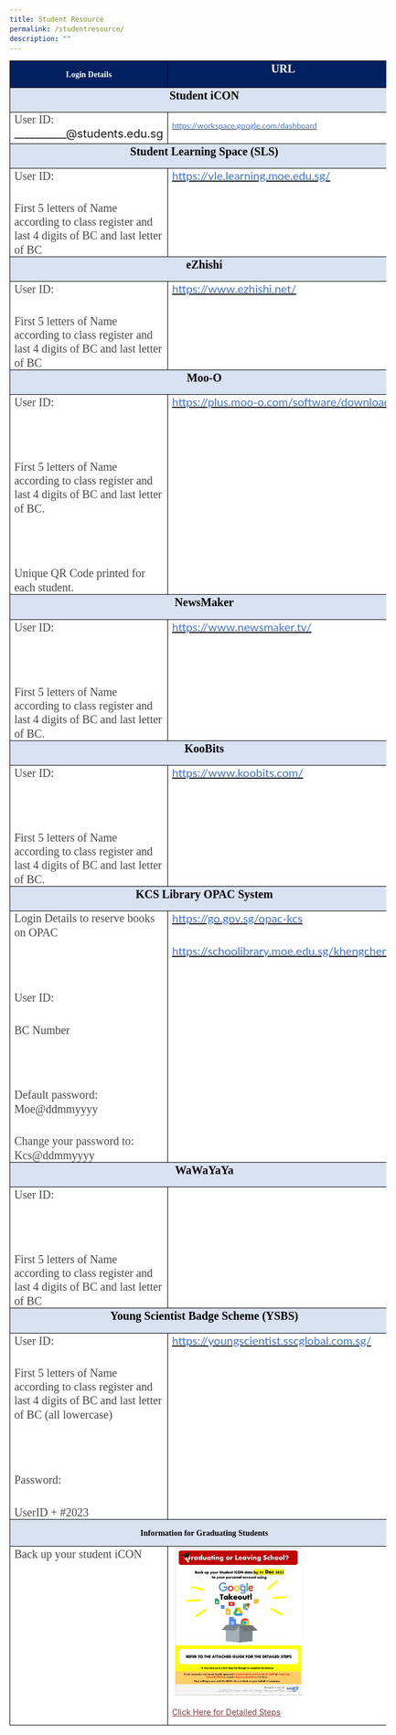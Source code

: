 ```yaml
---
title: Student Resource
permalink: /studentresource/
description: ""
---
```

<table class="MsoNormalTable" border="0" cellspacing="0" cellpadding="0" width="659" style="width:494.6pt;background:white;border-collapse:collapse;mso-yfti-tbllook:
 1184;mso-padding-alt:0in 0in 0in 0in"><tbody><tr style="mso-yfti-irow:0;mso-yfti-firstrow:yes;height:26.5pt"><td width="355" valign="top" style="width:266.1pt;border:solid windowtext 1.0pt;
  background:#002060;padding:0in 5.4pt 0in 5.4pt;height:26.5pt"><p class="MsoNormal" align="center" style="mso-margin-top-alt:auto;mso-margin-bottom-alt:
  auto;text-align:center"><b><span style="font-family:&quot;Amasis MT Pro&quot;,serif;
  color:white">Login Details</span></b><span style="font-family:&quot;Lato&quot;,serif;
  color:#484848"></span></p></td><td width="305" valign="top" style="width:228.5pt;border:solid windowtext 1.0pt;
  border-left:none;background:#002060;padding:0in 5.4pt 0in 5.4pt;height:26.5pt;
  box-sizing: inherit;border-left-color:initial;border-image: initial;
  border-left-width:initial"><p class="MsoNormal" align="center" style="mso-margin-top-alt:auto;mso-margin-bottom-alt:
  auto;text-align:center;box-sizing: inherit;margin:0rem 0px 0in;font-size:
  1.25rem"><b style="box-sizing: inherit"><span style="box-sizing: inherit;
  font-style:inherit;font-weight:inherit"><span style="font-family:&quot;Amasis MT Pro&quot;,serif;
  color:white">URL</span></span></b><span style="font-family:&quot;Lato&quot;,serif;
  color:#484848"></span></p></td></tr><tr style="mso-yfti-irow:1;height:31.45pt;box-sizing: inherit"><td width="659" colspan="2" valign="top" style="width:494.6pt;border:solid windowtext 1.0pt;
  border-top:none;background:#D9E2F3;padding:0in 5.4pt 0in 5.4pt;height:31.45pt;
  box-sizing: inherit;border-top-color:initial;border-image: initial;
  border-top-width:initial"><p class="MsoNormal" align="center" style="mso-margin-top-alt:auto;mso-margin-bottom-alt:
  auto;text-align:center;box-sizing: inherit;margin:0rem 0px 0in;font-size:
  1.25rem"><b style="box-sizing: inherit"><span style="box-sizing: inherit;
  font-style:inherit;font-weight:inherit"><span style="font-family:&quot;Amasis MT Pro&quot;,serif;
  color:black">Student iCON</span></span></b><span style="font-family:&quot;Lato&quot;,serif;
  color:#484848"></span></p></td></tr><tr style="mso-yfti-irow:2;height:40.0pt;box-sizing: inherit"><td width="355" valign="top" style="width:266.1pt;border:solid windowtext 1.0pt;
  border-top:none;padding:0in 5.4pt 0in 5.4pt;height:40.0pt;box-sizing: inherit;
  border-top-color:initial;border-image: initial;border-top-width:initial"><p class="MsoNormal" style="mso-margin-top-alt:auto;mso-margin-bottom-alt:auto;
  box-sizing: inherit;margin:0rem 0px 0in;font-size:1.25rem"><span style="box-sizing: inherit;font-style:inherit;font-weight:inherit"><span style="font-family:&quot;Amasis MT Pro&quot;,serif;color:#484848">User ID:</span><br>__________@students.edu.sg</span><span style="font-family:&quot;Lato&quot;,serif;
  color:#484848"></span></p></td><td width="305" valign="top" style="width:228.5pt;border-top:none;border-left:
  none;border-bottom:solid windowtext 1.0pt;border-right:solid windowtext 1.0pt;
  padding:0in 5.4pt 0in 5.4pt;height:40.0pt"><p class="MsoNormal" style="mso-margin-top-alt:auto;mso-margin-bottom-alt:auto"><span style="font-family:&quot;Amasis MT Pro&quot;,serif;color:#484848"><a href="https://workspace.google.com/dashboard"><span style="font-family:&quot;Lato&quot;,serif;
  color:#4372D6">https://workspace.google.com/dashboard</span></a></span><span style="font-family:&quot;Lato&quot;,serif;color:#484848"></span></p></td></tr><tr style="mso-yfti-irow:3;height:31.7pt;box-sizing: inherit"><td width="659" colspan="2" valign="top" style="width:494.6pt;border:solid windowtext 1.0pt;
  border-top:none;background:#D9E2F3;padding:0in 5.4pt 0in 5.4pt;height:31.7pt;
  box-sizing: inherit;border-top-color:initial;border-image: initial;
  border-top-width:initial"><p class="MsoNormal" align="center" style="mso-margin-top-alt:auto;mso-margin-bottom-alt:
  auto;text-align:center;box-sizing: inherit;margin:0rem 0px 0in;font-size:
  1.25rem"><b style="box-sizing: inherit"><span style="box-sizing: inherit;
  font-style:inherit;font-weight:inherit"><span style="font-family:&quot;Amasis MT Pro&quot;,serif;
  color:black">Student Learning Space (SLS)</span></span></b><span style="font-family:&quot;Lato&quot;,serif;color:#484848"></span></p></td></tr><tr style="mso-yfti-irow:4;box-sizing: inherit"><td width="355" valign="top" style="width:266.1pt;border:solid windowtext 1.0pt;
  border-top:none;padding:0in 5.4pt 0in 5.4pt;box-sizing: inherit;border-top-color:
  initial;border-image: initial;border-top-width:initial"><p class="MsoNormal" style="mso-margin-top-alt:auto;mso-margin-bottom-alt:auto;
  box-sizing: inherit;margin:0rem 0px 0in;font-size:1.25rem"><span style="box-sizing: inherit;font-style:inherit;font-weight:inherit"><span style="font-family:&quot;Amasis MT Pro&quot;,serif;color:#484848">User ID:<span style="box-sizing: inherit;font-style:inherit;font-weight:inherit">&nbsp;</span></span></span><span style="font-family:&quot;Lato&quot;,serif;color:#484848"></span></p><p class="MsoNormal" style="mso-margin-top-alt:auto;mso-margin-bottom-alt:auto;
  box-sizing: inherit;margin:2rem 0px 0in;font-size:1.25rem"><span style="box-sizing: inherit;font-style:inherit;font-weight:inherit"><span style="font-family:&quot;Amasis MT Pro&quot;,serif;color:#484848">First 5 letters of Name according to class register and last 4 digits of BC and last letter of BC</span></span><span style="font-family:&quot;Lato&quot;,serif;color:#484848"></span></p></td><td width="305" valign="top" style="width:228.5pt;border-top:none;border-left:
  none;border-bottom:solid windowtext 1.0pt;border-right:solid windowtext 1.0pt;
  padding:0in 5.4pt 0in 5.4pt;box-sizing: inherit;border-top-color:initial;
  border-left-color:initial;border-image: initial;border-top-width:initial;
  border-left-width:initial"><p class="MsoNormal" style="mso-margin-top-alt:auto;mso-margin-bottom-alt:auto;
  box-sizing: inherit;margin:0rem 0px 0in;font-size:1.25rem"><span style="box-sizing: inherit;font-style:inherit;font-weight:inherit"><span style="font-family:&quot;Amasis MT Pro&quot;,serif;color:#484848"><a href="https://vle.learning.moe.edu.sg/" style="box-sizing: inherit;
  cursor:pointer;margin-bottom:2rem"><span style="font-family:&quot;Lato&quot;,serif;
  color:#4372D6">https://vle.learning.moe.edu.sg/</span></a></span></span><span style="font-family:&quot;Lato&quot;,serif;color:#484848"></span></p></td></tr><tr style="mso-yfti-irow:5;height:31.7pt;box-sizing: inherit"><td width="659" colspan="2" valign="top" style="width:494.6pt;border:solid windowtext 1.0pt;
  border-top:none;background:#D9E2F3;padding:0in 5.4pt 0in 5.4pt;height:31.7pt;
  box-sizing: inherit;border-top-color:initial;border-image: initial;
  border-top-width:initial"><p class="MsoNormal" align="center" style="mso-margin-top-alt:auto;mso-margin-bottom-alt:
  auto;text-align:center;box-sizing: inherit;margin:0rem 0px 0in;font-size:
  1.25rem"><b style="box-sizing: inherit"><span style="box-sizing: inherit;
  font-style:inherit;font-weight:inherit"><span style="font-family:&quot;Amasis MT Pro&quot;,serif;
  color:black">eZhishi</span></span></b><span style="font-family:&quot;Lato&quot;,serif;
  color:#484848"></span></p></td></tr><tr style="mso-yfti-irow:6;height:51.7pt;box-sizing: inherit"><td width="355" valign="top" style="width:266.1pt;border:solid windowtext 1.0pt;
  border-top:none;padding:0in 5.4pt 0in 5.4pt;height:51.7pt;box-sizing: inherit;
  border-top-color:initial;border-image: initial;border-top-width:initial"><p class="MsoNormal" style="mso-margin-top-alt:auto;mso-margin-bottom-alt:auto;
  box-sizing: inherit;margin:0rem 0px 0in;font-size:1.25rem"><span style="box-sizing: inherit;font-style:inherit;font-weight:inherit"><span style="font-family:&quot;Amasis MT Pro&quot;,serif;color:#484848">User ID:<span style="box-sizing: inherit;font-style:inherit;font-weight:inherit">&nbsp;</span></span></span><span style="font-family:&quot;Lato&quot;,serif;color:#484848"></span></p><p class="MsoNormal" style="mso-margin-top-alt:auto;mso-margin-bottom-alt:auto;
  box-sizing: inherit;margin:2rem 0px 0in;font-size:1.25rem"><span style="box-sizing: inherit;font-style:inherit;font-weight:inherit"><span style="font-family:&quot;Amasis MT Pro&quot;,serif;color:#484848">First 5 letters of Name according to class register and last 4 digits of BC and last letter of BC</span></span><span style="font-family:&quot;Lato&quot;,serif;color:#484848"></span></p></td><td width="305" valign="top" style="width:228.5pt;border-top:none;border-left:
  none;border-bottom:solid windowtext 1.0pt;border-right:solid windowtext 1.0pt;
  padding:0in 5.4pt 0in 5.4pt;height:51.7pt;box-sizing: inherit;border-top-color:
  initial;border-left-color:initial;border-image: initial;border-top-width:
  initial;border-left-width:initial"><p class="MsoNormal" style="mso-margin-top-alt:auto;mso-margin-bottom-alt:auto;
  box-sizing: inherit;margin:0rem 0px 0in;font-size:1.25rem"><span style="box-sizing: inherit;font-style:inherit;font-weight:inherit"><span style="font-family:&quot;Amasis MT Pro&quot;,serif;color:#484848"><a href="https://www.ezhishi.net/" style="box-sizing: inherit;cursor:pointer;
  margin-bottom:2rem"><span style="font-family:&quot;Lato&quot;,serif;color:#4372D6">https://www.ezhishi.net/</span></a></span></span><span style="font-family:&quot;Lato&quot;,serif;color:#484848"></span></p></td></tr><tr style="mso-yfti-irow:7;height:31.7pt;box-sizing: inherit"><td width="659" colspan="2" valign="top" style="width:494.6pt;border:solid windowtext 1.0pt;
  border-top:none;background:#D9E2F3;padding:0in 5.4pt 0in 5.4pt;height:31.7pt;
  box-sizing: inherit;border-top-color:initial;border-image: initial;
  border-top-width:initial"><p class="MsoNormal" align="center" style="mso-margin-top-alt:auto;mso-margin-bottom-alt:
  auto;text-align:center;box-sizing: inherit;margin:0rem 0px 0in;font-size:
  1.25rem"><b style="box-sizing: inherit"><span style="box-sizing: inherit;
  font-style:inherit;font-weight:inherit"><span style="font-family:&quot;Amasis MT Pro&quot;,serif;
  color:black">Moo-O</span></span></b><span style="font-family:&quot;Lato&quot;,serif;
  color:#484848"></span></p></td></tr><tr style="mso-yfti-irow:8;height:49.45pt;box-sizing: inherit"><td width="355" valign="top" style="width:266.1pt;border:solid windowtext 1.0pt;
  border-top:none;padding:0in 5.4pt 0in 5.4pt;height:49.45pt;box-sizing: inherit;
  border-top-color:initial;border-image: initial;border-top-width:initial"><p class="MsoNormal" style="mso-margin-top-alt:auto;mso-margin-bottom-alt:auto;
  box-sizing: inherit;margin:0rem 0px 0in;font-size:1.25rem"><span style="box-sizing: inherit;font-style:inherit;font-weight:inherit"><span style="font-family:&quot;Amasis MT Pro&quot;,serif;color:#484848">User ID:</span></span><span style="font-family:&quot;Lato&quot;,serif;color:#484848"></span></p><p class="MsoNormal" style="mso-margin-top-alt:auto;mso-margin-bottom-alt:auto;
  box-sizing: inherit;margin:2rem 0px 0in;font-size:1.25rem"><span style="box-sizing: inherit;font-style:inherit;font-weight:inherit"><span style="font-family:&quot;Amasis MT Pro&quot;,serif;color:#484848">&nbsp;</span></span><span style="font-family:&quot;Lato&quot;,serif;color:#484848"></span></p><p class="MsoNormal" style="mso-margin-top-alt:auto;mso-margin-bottom-alt:auto;
  box-sizing: inherit;margin:2rem 0px 0in;font-size:1.25rem"><span style="box-sizing: inherit;font-style:inherit;font-weight:inherit"><span style="font-family:&quot;Amasis MT Pro&quot;,serif;color:#484848">First 5 letters of Name according to class register and last 4 digits of BC and last letter of BC.</span></span><span style="font-family:&quot;Lato&quot;,serif;color:#484848"></span></p><p class="MsoNormal" style="mso-margin-top-alt:auto;mso-margin-bottom-alt:auto;
  box-sizing: inherit;margin:2rem 0px 0in;font-size:1.25rem"><span style="box-sizing: inherit;font-style:inherit;font-weight:inherit"><span style="font-family:&quot;Amasis MT Pro&quot;,serif;color:#484848">&nbsp;</span></span><span style="font-family:&quot;Lato&quot;,serif;color:#484848"></span></p><p class="MsoNormal" style="mso-margin-top-alt:auto;mso-margin-bottom-alt:auto;
  box-sizing: inherit;margin:2rem 0px 0in;font-size:1.25rem"><span style="box-sizing: inherit;font-style:inherit;font-weight:inherit"><span style="font-family:&quot;Amasis MT Pro&quot;,serif;color:#484848">Unique QR Code printed for each student.</span></span><span style="font-family:&quot;Lato&quot;,serif;
  color:#484848"></span></p></td><td width="305" valign="top" style="width:228.5pt;border-top:none;border-left:
  none;border-bottom:solid windowtext 1.0pt;border-right:solid windowtext 1.0pt;
  padding:0in 5.4pt 0in 5.4pt;height:49.45pt;box-sizing: inherit;border-top-color:
  initial;border-left-color:initial;border-image: initial;border-top-width:
  initial;border-left-width:initial"><p class="MsoNormal" style="mso-margin-top-alt:auto;mso-margin-bottom-alt:auto;
  box-sizing: inherit;margin:0rem 0px 0in;font-size:1.25rem"><span style="box-sizing: inherit;font-style:inherit;font-weight:inherit"><span style="font-family:&quot;Amasis MT Pro&quot;,serif;color:#484848"><a href="https://plus.moo-o.com/software/download" style="box-sizing: inherit;
  cursor:pointer;margin-bottom:2rem"><span style="font-family:&quot;Lato&quot;,serif;
  color:#4372D6">https://plus.moo-o.com/software/download</span></a></span></span><span style="font-family:&quot;Lato&quot;,serif;color:#484848"></span></p></td></tr><tr style="mso-yfti-irow:9;height:31.7pt;box-sizing: inherit"><td width="659" colspan="2" valign="top" style="width:494.6pt;border:solid windowtext 1.0pt;
  border-top:none;background:#D9E2F3;padding:0in 5.4pt 0in 5.4pt;height:31.7pt;
  box-sizing: inherit;border-top-color:initial;border-image: initial;
  border-top-width:initial"><p class="MsoNormal" align="center" style="mso-margin-top-alt:auto;mso-margin-bottom-alt:
  auto;text-align:center;box-sizing: inherit;margin:0rem 0px 0in;font-size:
  1.25rem"><b style="box-sizing: inherit"><span style="box-sizing: inherit;
  font-style:inherit;font-weight:inherit"><span style="font-family:&quot;Amasis MT Pro&quot;,serif;
  color:black">NewsMaker</span></span></b><span style="font-family:&quot;Lato&quot;,serif;
  color:#484848"></span></p></td></tr><tr style="mso-yfti-irow:10;box-sizing: inherit"><td width="355" valign="top" style="width:266.1pt;border:solid windowtext 1.0pt;
  border-top:none;padding:0in 5.4pt 0in 5.4pt;box-sizing: inherit;border-top-color:
  initial;border-image: initial;border-top-width:initial"><p class="MsoNormal" style="mso-margin-top-alt:auto;mso-margin-bottom-alt:auto;
  box-sizing: inherit;margin:0rem 0px 0in;font-size:1.25rem"><span style="box-sizing: inherit;font-style:inherit;font-weight:inherit"><span style="font-family:&quot;Amasis MT Pro&quot;,serif;color:#484848">User ID:</span></span><span style="font-family:&quot;Lato&quot;,serif;color:#484848"></span></p><p class="MsoNormal" style="mso-margin-top-alt:auto;mso-margin-bottom-alt:auto;
  box-sizing: inherit;margin:2rem 0px 0in;font-size:1.25rem"><span style="box-sizing: inherit;font-style:inherit;font-weight:inherit"><span style="font-family:&quot;Amasis MT Pro&quot;,serif;color:#484848">&nbsp;</span></span><span style="font-family:&quot;Lato&quot;,serif;color:#484848"></span></p><p class="MsoNormal" style="mso-margin-top-alt:auto;mso-margin-bottom-alt:auto;
  box-sizing: inherit;margin:2rem 0px 0in;font-size:1.25rem"><span style="box-sizing: inherit;font-style:inherit;font-weight:inherit"><span style="font-family:&quot;Amasis MT Pro&quot;,serif;color:#484848">First 5 letters of Name according to class register and last 4 digits of BC and last letter of BC.</span></span><span style="font-family:&quot;Lato&quot;,serif;color:#484848"></span></p></td><td width="305" valign="top" style="width:228.5pt;border-top:none;border-left:
  none;border-bottom:solid windowtext 1.0pt;border-right:solid windowtext 1.0pt;
  padding:0in 5.4pt 0in 5.4pt;box-sizing: inherit;border-top-color:initial;
  border-left-color:initial;border-image: initial;border-top-width:initial;
  border-left-width:initial"><p class="MsoNormal" style="mso-margin-top-alt:auto;mso-margin-bottom-alt:auto;
  box-sizing: inherit;margin:0rem 0px 0in;font-size:1.25rem"><span style="box-sizing: inherit;font-style:inherit;font-weight:inherit"><span style="font-family:&quot;Amasis MT Pro&quot;,serif;color:#484848"><a href="https://www.newsmaker.tv/" style="box-sizing: inherit;cursor:pointer;
  margin-bottom:2rem"><span style="font-family:&quot;Lato&quot;,serif;color:#4372D6">https://www.newsmaker.tv/</span></a></span></span><span style="font-family:&quot;Lato&quot;,serif;color:#484848"></span></p><p class="MsoNormal" style="mso-margin-top-alt:auto;mso-margin-bottom-alt:auto;
  box-sizing: inherit;margin:2rem 0px 0in;font-size:1.25rem"><span style="box-sizing: inherit;font-style:inherit;font-weight:inherit"><span style="font-family:&quot;Amasis MT Pro&quot;,serif;color:#484848">&nbsp;</span></span><span style="font-family:&quot;Lato&quot;,serif;color:#484848"></span></p><p class="MsoNormal" align="center" style="mso-margin-top-alt:auto;mso-margin-bottom-alt:
  auto;text-align:center;box-sizing: inherit;margin:2rem 0px 0in;font-size:
  1.25rem"><span style="box-sizing: inherit;font-style:inherit;font-weight:
  inherit"><span style="font-family:&quot;Amasis MT Pro&quot;,serif;color:#484848">&nbsp;</span></span><span style="font-family:&quot;Lato&quot;,serif;color:#484848"></span></p></td></tr><tr style="mso-yfti-irow:11;height:31.7pt;box-sizing: inherit"><td width="659" colspan="2" valign="top" style="width:494.6pt;border:solid windowtext 1.0pt;
  border-top:none;background:#D9E2F3;padding:0in 5.4pt 0in 5.4pt;height:31.7pt;
  box-sizing: inherit;border-top-color:initial;border-image: initial;
  border-top-width:initial"><p class="MsoNormal" align="center" style="mso-margin-top-alt:auto;mso-margin-bottom-alt:
  auto;text-align:center;box-sizing: inherit;margin:0rem 0px 0in;font-size:
  1.25rem"><b style="box-sizing: inherit"><span style="box-sizing: inherit;
  font-style:inherit;font-weight:inherit"><span style="font-family:&quot;Amasis MT Pro&quot;,serif;
  color:black">KooBits</span></span></b><span style="font-family:&quot;Lato&quot;,serif;
  color:#484848"></span></p></td></tr><tr style="mso-yfti-irow:12;box-sizing: inherit"><td width="355" valign="top" style="width:266.1pt;border:solid windowtext 1.0pt;
  border-top:none;padding:0in 5.4pt 0in 5.4pt;box-sizing: inherit;border-top-color:
  initial;border-image: initial;border-top-width:initial"><p class="MsoNormal" style="mso-margin-top-alt:auto;mso-margin-bottom-alt:auto;
  box-sizing: inherit;margin:0rem 0px 0in;font-size:1.25rem"><span style="box-sizing: inherit;font-style:inherit;font-weight:inherit"><span style="font-family:&quot;Amasis MT Pro&quot;,serif;color:#484848">User ID:</span></span><span style="font-family:&quot;Lato&quot;,serif;color:#484848"></span></p><p class="MsoNormal" style="mso-margin-top-alt:auto;mso-margin-bottom-alt:auto;
  box-sizing: inherit;margin:2rem 0px 0in;font-size:1.25rem"><span style="box-sizing: inherit;font-style:inherit;font-weight:inherit"><span style="font-family:&quot;Amasis MT Pro&quot;,serif;color:#484848">&nbsp;</span></span><span style="font-family:&quot;Lato&quot;,serif;color:#484848"></span></p><p class="MsoNormal" style="mso-margin-top-alt:auto;mso-margin-bottom-alt:auto;
  box-sizing: inherit;margin:2rem 0px 0in;font-size:1.25rem"><span style="box-sizing: inherit;font-style:inherit;font-weight:inherit"><span style="font-family:&quot;Amasis MT Pro&quot;,serif;color:#484848">First 5 letters of Name according to class register and last 4 digits of BC and last letter of BC.</span></span><span style="font-family:&quot;Lato&quot;,serif;color:#484848"></span></p></td><td width="305" valign="top" style="width:228.5pt;border-top:none;border-left:
  none;border-bottom:solid windowtext 1.0pt;border-right:solid windowtext 1.0pt;
  padding:0in 5.4pt 0in 5.4pt;box-sizing: inherit;border-top-color:initial;
  border-left-color:initial;border-image: initial;border-top-width:initial;
  border-left-width:initial"><p class="MsoNormal" style="mso-margin-top-alt:auto;mso-margin-bottom-alt:auto;
  box-sizing: inherit;margin:0rem 0px 0in;font-size:1.25rem"><span style="box-sizing: inherit;font-style:inherit;font-weight:inherit"><span style="font-family:&quot;Amasis MT Pro&quot;,serif;color:#484848"><a href="https://www.koobits.com/" style="box-sizing: inherit;cursor:pointer;
  margin-bottom:2rem"><span style="font-family:&quot;Lato&quot;,serif;color:#4372D6">https://www.koobits.com/</span></a></span></span><span style="font-family:&quot;Lato&quot;,serif;color:#484848"></span></p><p class="MsoNormal" style="mso-margin-top-alt:auto;mso-margin-bottom-alt:auto;
  box-sizing: inherit;margin:2rem 0px 0in;font-size:1.25rem"><span style="box-sizing: inherit;font-style:inherit;font-weight:inherit"><span style="font-family:&quot;Amasis MT Pro&quot;,serif;color:#484848">&nbsp;</span></span><span style="font-family:&quot;Lato&quot;,serif;color:#484848"></span></p><p class="MsoNormal" style="mso-margin-top-alt:auto;mso-margin-bottom-alt:auto;
  box-sizing: inherit;margin:2rem 0px 0in;font-size:1.25rem"><span style="box-sizing: inherit;font-style:inherit;font-weight:inherit"><span style="box-sizing: inherit;font-style:inherit;font-weight:inherit"><span style="font-family:&quot;Lato&quot;,serif;color:#484848">&nbsp;&nbsp;&nbsp;&nbsp;&nbsp;&nbsp;&nbsp;&nbsp;&nbsp;&nbsp;&nbsp;&nbsp;&nbsp;&nbsp;&nbsp;&nbsp;&nbsp;&nbsp;&nbsp;&nbsp;&nbsp;&nbsp;&nbsp;&nbsp;&nbsp;&nbsp;&nbsp;</span></span></span></p></td></tr><tr style="mso-yfti-irow:13;height:31.7pt;box-sizing: inherit"><td width="659" colspan="2" valign="top" style="width:494.6pt;border:solid windowtext 1.0pt;
  border-top:none;background:#D9E2F3;padding:0in 5.4pt 0in 5.4pt;height:31.7pt;
  box-sizing: inherit;border-top-color:initial;border-image: initial;
  border-top-width:initial"><p class="MsoNormal" align="center" style="mso-margin-top-alt:auto;mso-margin-bottom-alt:
  auto;text-align:center;box-sizing: inherit;margin:0rem 0px 0in;font-size:
  1.25rem"><b style="box-sizing: inherit"><span style="box-sizing: inherit;
  font-style:inherit;font-weight:inherit"><span style="font-family:&quot;Amasis MT Pro&quot;,serif;
  color:black">KCS Library OPAC System</span></span></b><span style="font-family:
  &quot;Lato&quot;,serif;color:#484848"></span></p></td></tr><tr style="mso-yfti-irow:14;box-sizing: inherit"><td width="355" valign="top" style="width:266.1pt;border:solid windowtext 1.0pt;
  border-top:none;padding:0in 5.4pt 0in 5.4pt;box-sizing: inherit;border-top-color:
  initial;border-image: initial;border-top-width:initial"><p class="MsoNormal" style="mso-margin-top-alt:auto;mso-margin-bottom-alt:auto;
  box-sizing: inherit;margin:0rem 0px 0in;font-size:1.25rem"><span style="box-sizing: inherit;font-style:inherit;font-weight:inherit"><span style="font-family:&quot;Amasis MT Pro&quot;,serif;color:#484848">Login Details to reserve books on OPAC</span></span><span style="font-family:&quot;Lato&quot;,serif;
  color:#484848"></span></p><p class="MsoNormal" style="mso-margin-top-alt:auto;mso-margin-bottom-alt:auto;
  box-sizing: inherit;margin:2rem 0px 0in;font-size:1.25rem"><span style="box-sizing: inherit;font-style:inherit;font-weight:inherit"><span style="font-family:&quot;Amasis MT Pro&quot;,serif;color:#484848">&nbsp;</span></span><span style="font-family:&quot;Lato&quot;,serif;color:#484848"></span></p><p class="MsoNormal" style="mso-margin-top-alt:auto;mso-margin-bottom-alt:auto;
  box-sizing: inherit;margin:2rem 0px 0in;font-size:1.25rem"><span style="box-sizing: inherit;font-style:inherit;font-weight:inherit"><span style="font-family:&quot;Amasis MT Pro&quot;,serif;color:#484848">User ID:</span></span><span style="font-family:&quot;Lato&quot;,serif;color:#484848"></span></p><p class="MsoNormal" style="mso-margin-top-alt:auto;mso-margin-bottom-alt:auto;
  box-sizing: inherit;margin:2rem 0px 0in;font-size:1.25rem"><span style="box-sizing: inherit;font-style:inherit;font-weight:inherit"><span style="font-family:&quot;Amasis MT Pro&quot;,serif;color:#484848">BC Number</span></span><span style="font-family:&quot;Lato&quot;,serif;color:#484848"></span></p><p class="MsoNormal" style="mso-margin-top-alt:auto;mso-margin-bottom-alt:auto;
  box-sizing: inherit;margin:2rem 0px 0in;font-size:1.25rem"><span style="box-sizing: inherit;font-style:inherit;font-weight:inherit"><span style="font-family:&quot;Amasis MT Pro&quot;,serif;color:#484848">&nbsp;</span></span><span style="font-family:&quot;Lato&quot;,serif;color:#484848"></span></p><p class="MsoNormal" style="mso-margin-top-alt:auto;mso-margin-bottom-alt:auto;
  box-sizing: inherit;margin:2rem 0px 0in;font-size:1.25rem"><span style="box-sizing: inherit;font-style:inherit;font-weight:inherit"><span style="font-family:&quot;Amasis MT Pro&quot;,serif;color:#484848">Default password: Moe@ddmmyyyy</span></span><span style="font-family:&quot;Lato&quot;,serif;color:#484848"></span></p><p class="MsoNormal" style="mso-margin-top-alt:auto;mso-margin-bottom-alt:auto;
  box-sizing: inherit;margin:2rem 0px 0in;font-size:1.25rem"><span style="box-sizing: inherit;font-style:inherit;font-weight:inherit"><span style="font-family:&quot;Amasis MT Pro&quot;,serif;color:#484848">Change your password to: Kcs@ddmmyyyy</span></span><span style="font-family:&quot;Lato&quot;,serif;
  color:#484848"></span></p></td><td width="305" valign="top" style="width:228.5pt;border-top:none;border-left:
  none;border-bottom:solid windowtext 1.0pt;border-right:solid windowtext 1.0pt;
  padding:0in 5.4pt 0in 5.4pt;box-sizing: inherit;border-top-color:initial;
  border-left-color:initial;border-image: initial;border-top-width:initial;
  border-left-width:initial"><p class="MsoNormal" style="mso-margin-top-alt:auto;mso-margin-bottom-alt:auto;
  box-sizing: inherit;margin:0rem 0px 0in;font-size:1.25rem"><span style="box-sizing: inherit;font-style:inherit;font-weight:inherit"><span style="font-family:&quot;Amasis MT Pro&quot;,serif;color:#484848"><a href="https://go.gov.sg/opac-kcs" style="box-sizing: inherit;cursor:pointer;
  margin-bottom:2rem"><span style="font-family:&quot;Lato&quot;,serif;color:#4372D6">https://go.gov.sg/opac-kcs</span></a></span></span><span style="font-family:&quot;Lato&quot;,serif;color:#484848"></span></p><p class="MsoNormal" style="mso-margin-top-alt:auto;mso-margin-bottom-alt:auto;
  box-sizing: inherit;margin:2rem 0px 0in;font-size:1.25rem"><span style="box-sizing: inherit;font-style:inherit;font-weight:inherit"><span style="font-family:&quot;Amasis MT Pro&quot;,serif;color:#484848"><a href="https://schoolibrary.moe.edu.sg/khengcheng" style="box-sizing: inherit;
  cursor:pointer;margin-bottom:2rem"><span style="font-family:&quot;Lato&quot;,serif;
  color:#4372D6">https://schoolibrary.moe.edu.sg/khengcheng</span></a></span></span><span style="font-family:&quot;Lato&quot;,serif;color:#484848"></span></p><p class="MsoNormal" style="mso-margin-top-alt:auto;mso-margin-bottom-alt:auto;
  box-sizing: inherit;margin:2rem 0px 0in;font-size:1.25rem"><span style="box-sizing: inherit;font-style:inherit;font-weight:inherit"><span style="font-family:&quot;Amasis MT Pro&quot;,serif;color:#484848">&nbsp;</span></span><span style="font-family:&quot;Lato&quot;,serif;color:#484848"></span></p></td></tr><tr style="mso-yfti-irow:15;height:31.7pt;box-sizing: inherit"><td width="659" colspan="2" valign="top" style="width:494.6pt;border:solid windowtext 1.0pt;
  border-top:none;background:#D9E2F3;padding:0in 5.4pt 0in 5.4pt;height:31.7pt;
  box-sizing: inherit;border-top-color:initial;border-image: initial;
  border-top-width:initial"><p class="MsoNormal" align="center" style="mso-margin-top-alt:auto;mso-margin-bottom-alt:
  auto;text-align:center;box-sizing: inherit;margin:0rem 0px 0in;font-size:
  1.25rem"><b style="box-sizing: inherit"><span style="box-sizing: inherit;
  font-style:inherit;font-weight:inherit"><span style="font-family:&quot;Amasis MT Pro&quot;,serif;
  color:black">WaWaYaYa</span></span></b><span style="font-family:&quot;Lato&quot;,serif;
  color:#484848"></span></p></td></tr><tr style="mso-yfti-irow:16;box-sizing: inherit"><td width="355" valign="top" style="width:266.1pt;border:solid windowtext 1.0pt;
  border-top:none;padding:0in 5.4pt 0in 5.4pt;box-sizing: inherit;border-top-color:
  initial;border-image: initial;border-top-width:initial"><p class="MsoNormal" style="mso-margin-top-alt:auto;mso-margin-bottom-alt:auto;
  box-sizing: inherit;margin:0rem 0px 0in;font-size:1.25rem"><span style="box-sizing: inherit;font-style:inherit;font-weight:inherit"><span style="font-family:&quot;Amasis MT Pro&quot;,serif;color:#484848">User ID:</span></span><span style="font-family:&quot;Lato&quot;,serif;color:#484848"></span></p><p class="MsoNormal" style="mso-margin-top-alt:auto;mso-margin-bottom-alt:auto;
  box-sizing: inherit;margin:2rem 0px 0in;font-size:1.25rem"><span style="box-sizing: inherit;font-style:inherit;font-weight:inherit"><span style="font-family:&quot;Amasis MT Pro&quot;,serif;color:#484848">&nbsp;</span></span><span style="font-family:&quot;Lato&quot;,serif;color:#484848"></span></p><p class="MsoNormal" style="mso-margin-top-alt:auto;mso-margin-bottom-alt:auto;
  box-sizing: inherit;margin:2rem 0px 0in;font-size:1.25rem"><span style="box-sizing: inherit;font-style:inherit;font-weight:inherit"><span style="font-family:&quot;Amasis MT Pro&quot;,serif;color:#484848">First 5 letters of Name according to class register and last 4 digits of BC and last letter of BC</span></span><span style="font-family:&quot;Lato&quot;,serif;color:#484848"></span></p></td><td width="305" valign="top" style="width:228.5pt;border-top:none;border-left:
  none;border-bottom:solid windowtext 1.0pt;border-right:solid windowtext 1.0pt;
  padding:0in 5.4pt 0in 5.4pt;box-sizing: inherit;border-top-color:initial;
  border-left-color:initial;border-image: initial;border-top-width:initial;
  border-left-width:initial"><p class="MsoNormal" style="mso-margin-top-alt:auto;mso-margin-bottom-alt:auto;
  box-sizing: inherit;margin:0rem 0px 0in;font-size:1.25rem"><span style="box-sizing: inherit;font-style:inherit;font-weight:inherit"><span style="font-family:&quot;Amasis MT Pro&quot;,serif;color:#484848">&nbsp;</span></span><span style="font-family:&quot;Lato&quot;,serif;color:#484848"></span></p></td></tr><tr style="mso-yfti-irow:17;height:31.7pt;box-sizing: inherit"><td width="659" colspan="2" valign="top" style="width:494.6pt;border:solid windowtext 1.0pt;
  border-top:none;background:#D9E2F3;padding:0in 5.4pt 0in 5.4pt;height:31.7pt;
  box-sizing: inherit;border-top-color:initial;border-image: initial;
  border-top-width:initial"><p class="MsoNormal" align="center" style="mso-margin-top-alt:auto;mso-margin-bottom-alt:
  auto;text-align:center;box-sizing: inherit;margin:0rem 0px 0in;font-size:
  1.25rem"><b style="box-sizing: inherit"><span style="box-sizing: inherit;
  font-style:inherit;font-weight:inherit"><span lang="EN-SG" style="font-family:
  &quot;Amasis MT Pro&quot;,serif;color:black;mso-ansi-language:EN-SG">Young Scientist Badge Scheme (YSBS)</span></span></b><span style="font-family:&quot;Lato&quot;,serif;
  color:#484848"></span></p></td></tr><tr style="mso-yfti-irow:18;box-sizing: inherit"><td width="355" valign="top" style="width:266.1pt;border:solid windowtext 1.0pt;
  border-top:none;mso-border-left-alt:solid windowtext 1.0pt;mso-border-bottom-alt:
  solid windowtext .5pt;mso-border-right-alt:solid windowtext 1.0pt;padding:
  0in 5.4pt 0in 5.4pt;box-sizing: inherit;border-top-color:initial;border-image: initial;
  border-top-width:initial"><p class="MsoNormal" style="mso-margin-top-alt:auto;mso-margin-bottom-alt:auto;
  box-sizing: inherit;margin:0rem 0px 0in;font-size:1.25rem"><span style="box-sizing: inherit;font-style:inherit;font-weight:inherit"><span style="font-family:&quot;Amasis MT Pro&quot;,serif;color:#484848">User ID:</span></span><span style="font-family:&quot;Lato&quot;,serif;color:#484848"></span></p><p class="MsoNormal" style="mso-margin-top-alt:auto;mso-margin-bottom-alt:auto;
  box-sizing: inherit;margin:2rem 0px 0in;font-size:1.25rem"><span style="box-sizing: inherit;font-style:inherit;font-weight:inherit"><span style="font-family:&quot;Amasis MT Pro&quot;,serif;color:#484848">First 5 letters of Name according to class register and last 4 digits of BC and last letter of BC (all lowercase)</span></span><span style="font-family:&quot;Lato&quot;,serif;
  color:#484848"></span></p><p class="MsoNormal" style="mso-margin-top-alt:auto;mso-margin-bottom-alt:auto;
  box-sizing: inherit;margin:2rem 0px 0in;font-size:1.25rem"><span style="box-sizing: inherit;font-style:inherit;font-weight:inherit"><span style="font-family:&quot;Amasis MT Pro&quot;,serif;color:#484848">&nbsp;</span></span><span style="font-family:&quot;Lato&quot;,serif;color:#484848"></span></p><p class="MsoNormal" style="mso-margin-top-alt:auto;mso-margin-bottom-alt:auto;
  box-sizing: inherit;margin:2rem 0px 0in;font-size:1.25rem"><span style="box-sizing: inherit;font-style:inherit;font-weight:inherit"><span style="font-family:&quot;Amasis MT Pro&quot;,serif;color:#484848">Password:</span></span><span style="font-family:&quot;Lato&quot;,serif;color:#484848"></span></p><p class="MsoNormal" style="mso-margin-top-alt:auto;mso-margin-bottom-alt:auto;
  box-sizing: inherit;margin:2rem 0px 0in;font-size:1.25rem"><span style="box-sizing: inherit;font-style:inherit;font-weight:inherit"><span style="font-family:&quot;Amasis MT Pro&quot;,serif;color:#484848">UserID + #2023</span></span><span style="font-family:&quot;Lato&quot;,serif;color:#484848"></span></p></td><td width="305" valign="top" style="width:228.5pt;border-top:none;border-left:
  none;border-bottom:solid windowtext 1.0pt;border-right:solid windowtext 1.0pt;
  mso-border-bottom-alt:solid windowtext .5pt;mso-border-right-alt:solid windowtext 1.0pt;
  padding:0in 5.4pt 0in 5.4pt;box-sizing: inherit;border-top-color:initial;
  border-left-color:initial;border-image: initial;border-top-width:initial;
  border-left-width:initial"><p class="MsoNormal" style="mso-margin-top-alt:auto;mso-margin-bottom-alt:auto;
  box-sizing: inherit;margin:0rem 0px 0in;font-size:1.25rem"><span style="box-sizing: inherit;font-style:inherit;font-weight:inherit"><span style="font-family:&quot;Amasis MT Pro&quot;,serif;color:#484848"><a href="https://youngscientist.sscglobal.com.sg/" style="box-sizing: inherit;
  cursor:pointer;margin-bottom:2rem"><span style="font-family:&quot;Lato&quot;,serif;
  color:#4372D6">https://youngscientist.sscglobal.com.sg/</span></a></span></span><span style="font-family:&quot;Lato&quot;,serif;color:#484848"></span></p><p class="MsoNormal" style="mso-margin-top-alt:auto;mso-margin-bottom-alt:auto;
  box-sizing: inherit;margin:2rem 0px 0in;font-size:1.25rem"><span style="box-sizing: inherit;font-style:inherit;font-weight:inherit"><span style="font-family:&quot;Amasis MT Pro&quot;,serif;color:#484848">&nbsp;</span></span><span style="font-family:&quot;Lato&quot;,serif;color:#484848"></span></p></td></tr><tr style="mso-yfti-irow:19;height:31.7pt"><td width="659" colspan="2" valign="top" style="width:494.6pt;border:solid windowtext 1.0pt;
  border-top:none;background:#D9E2F3;padding:0in 5.4pt 0in 5.4pt;height:31.7pt"><p class="MsoNormal" align="center" style="mso-margin-top-alt:auto;mso-margin-bottom-alt:
  auto;text-align:center"><b><span lang="EN-SG" style="font-family:&quot;Amasis MT Pro&quot;,serif;
  color:black;mso-ansi-language:EN-SG">Information for Graduating Students</span></b><span style="font-family:&quot;Lato&quot;,serif;color:#484848"></span></p></td></tr><tr style="mso-yfti-irow:20;mso-yfti-lastrow:yes;box-sizing: inherit"><td width="355" valign="top" style="width:266.1pt;border:solid windowtext 1.0pt;
  border-top:none;mso-border-left-alt:solid windowtext 1.0pt;mso-border-bottom-alt:
  solid windowtext .5pt;mso-border-right-alt:solid windowtext 1.0pt;padding:
  0in 5.4pt 0in 5.4pt;box-sizing: inherit;border-top-color:initial;border-image: initial;
  border-top-width:initial"><p class="MsoNormal" style="mso-margin-top-alt:auto;mso-margin-bottom-alt:auto;
  box-sizing: inherit;margin:0rem 0px 0in;font-size:1.25rem"><span style="box-sizing: inherit;font-style:inherit;font-weight:inherit"><span style="font-family:&quot;Amasis MT Pro&quot;,serif;color:#484848">Back up your student iCON</span><span style="font-family:&quot;Lato&quot;,serif;color:#484848"></span></span></p></td><td width="305" valign="top" style="width:228.5pt;border-top:none;border-left:
  none;border-bottom:solid windowtext 1.0pt;border-right:solid windowtext 1.0pt;
  mso-border-bottom-alt:solid windowtext .5pt;mso-border-right-alt:solid windowtext 1.0pt;
  padding:0in 5.4pt 0in 5.4pt;box-sizing: inherit;border-top-color:initial;
  border-left-color:initial;border-image: initial;border-top-width:initial;
  border-left-width:initial"><p class="MsoNormal" style="mso-margin-top-alt:auto;mso-margin-bottom-alt:auto;
  box-sizing: inherit;margin:0rem 0px 0in;font-size:1.25rem">
	<span style="box-sizing: inherit;font-style:inherit;font-weight:inherit">


<img style="width:60%" src="/images/T2%20and%20A/gradinfo.jpg">

<a style="box-sizing: border-box; background-color: transparent; cursor: pointer; transition: all 0.25s ease-in-out 0s; color: rgb(128, 56, 61);" rel="noopener noreferrer" target="_blank" href="[](/files/T2%20and%20A/gradinfo.pdf)">Click Here for Detailed Steps</a>
</span></p></td></tr></tbody></table>